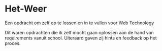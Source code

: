 # Het-Weer
Een opdracht om zelf  op te lossen en in te vullen voor Web Technology 

Dit waren opdrachten die ik zelf mocht gaan oplossen aan de hand van requirements vanuit school. Uiteraard gaven zij hints en feedback op het proces.
